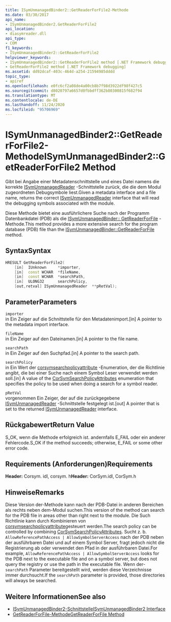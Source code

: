 ```yaml
---
title: ISymUnmanagedBinder2::GetReaderForFile2-Methode
ms.date: 03/30/2017
api_name:
- ISymUnmanagedBinder2.GetReaderForFile2
api_location:
- diasymreader.dll
api_type:
- COM
f1_keywords:
- ISymUnmanagedBinder2::GetReaderForFile2
helpviewer_keywords:
- ISymUnmanagedBinder2::GetReaderForFile2 method [.NET Framework debugging]
- GetReaderForFile2 method [.NET Framework debugging]
ms.assetid: dd92dcaf-403c-464d-a254-21594985dddd
topic_type:
- apiref
ms.openlocfilehash: e0fc6cf2a08de4a00cb8b7f98d3922df98f427c5
ms.sourcegitcommit: d8020797a6657d0fbbdff362b80300815f682f94
ms.translationtype: MT
ms.contentlocale: de-DE
ms.lasthandoff: 11/24/2020
ms.locfileid: "95706969"
---
```

# <a name="isymunmanagedbinder2getreaderforfile2-method"></a><span data-ttu-id="57fa4-102">ISymUnmanagedBinder2::GetReaderForFile2-Methode</span><span class="sxs-lookup"><span data-stu-id="57fa4-102">ISymUnmanagedBinder2::GetReaderForFile2 Method</span></span>

<span data-ttu-id="57fa4-103">Gibt bei Angabe einer Metadatenschnittstelle und eines Datei namens die korrekte [ISymUnmanagedReader](isymunmanagedreader-interface.md) -Schnittstelle zurück, die die dem Modul zugeordneten Debugsymbole liest.</span><span class="sxs-lookup"><span data-stu-id="57fa4-103">Given a metadata interface and a file name, returns the correct [ISymUnmanagedReader](isymunmanagedreader-interface.md) interface that will read the debugging symbols associated with the module.</span></span>  
  
 <span data-ttu-id="57fa4-104">Diese Methode bietet eine ausführlichere Suche nach der Programm Datenbankdatei (PDB) als die [ISymUnmanagedBinder:: GetReaderForFile](isymunmanagedbinder-getreaderforfile-method.md) -Methode.</span><span class="sxs-lookup"><span data-stu-id="57fa4-104">This method provides a more extensive search for the program database (PDB) file than the [ISymUnmanagedBinder::GetReaderForFile](isymunmanagedbinder-getreaderforfile-method.md) method.</span></span>  
  
## <a name="syntax"></a><span data-ttu-id="57fa4-105">Syntax</span><span class="sxs-lookup"><span data-stu-id="57fa4-105">Syntax</span></span>  
  
```cpp  
HRESULT GetReaderForFile2(  
    [in]  IUnknown     *importer,  
    [in]  const WCHAR  *fileName,  
    [in]  const WCHAR  *searchPath,  
    [in]  ULONG32      searchPolicy,  
    [out,retval] ISymUnmanagedReader  **pRetVal);  
```  
  
## <a name="parameters"></a><span data-ttu-id="57fa4-106">Parameter</span><span class="sxs-lookup"><span data-stu-id="57fa4-106">Parameters</span></span>  

 `importer`  
 <span data-ttu-id="57fa4-107">in Ein Zeiger auf die Schnittstelle für den Metadatenimport.</span><span class="sxs-lookup"><span data-stu-id="57fa4-107">[in] A pointer to the metadata import interface.</span></span>  
  
 `fileName`  
 <span data-ttu-id="57fa4-108">in Ein Zeiger auf den Dateinamen.</span><span class="sxs-lookup"><span data-stu-id="57fa4-108">[in] A pointer to the file name.</span></span>  
  
 `searchPath`  
 <span data-ttu-id="57fa4-109">in Ein Zeiger auf den Suchpfad.</span><span class="sxs-lookup"><span data-stu-id="57fa4-109">[in] A pointer to the search path.</span></span>  
  
 `searchPolicy`  
 <span data-ttu-id="57fa4-110">in Ein Wert der [corsymsearchpolicyattribute](corsymsearchpolicyattributes-enumeration.md) -Enumeration, der die Richtlinie angibt, die bei einer Suche nach einem Symbol Leser verwendet werden soll.</span><span class="sxs-lookup"><span data-stu-id="57fa4-110">[in] A value of the [CorSymSearchPolicyAttributes](corsymsearchpolicyattributes-enumeration.md) enumeration that specifies the policy to be used when doing a search for a symbol reader.</span></span>  
  
 `pRetVal`  
 <span data-ttu-id="57fa4-111">vorgenommen Ein Zeiger, der auf die zurückgegebene [ISymUnmanagedReader](isymunmanagedreader-interface.md) -Schnittstelle festgelegt ist.</span><span class="sxs-lookup"><span data-stu-id="57fa4-111">[out] A pointer that is set to the returned [ISymUnmanagedReader](isymunmanagedreader-interface.md) interface.</span></span>  
  
## <a name="return-value"></a><span data-ttu-id="57fa4-112">Rückgabewert</span><span class="sxs-lookup"><span data-stu-id="57fa4-112">Return Value</span></span>  

 <span data-ttu-id="57fa4-113">S_OK, wenn die Methode erfolgreich ist. andernfalls E_FAIL oder ein anderer Fehlercode.</span><span class="sxs-lookup"><span data-stu-id="57fa4-113">S_OK if the method succeeds; otherwise, E_FAIL or some other error code.</span></span>  
  
## <a name="requirements"></a><span data-ttu-id="57fa4-114">Requirements (Anforderungen)</span><span class="sxs-lookup"><span data-stu-id="57fa4-114">Requirements</span></span>  

 <span data-ttu-id="57fa4-115">**Header:** Corsym. idl, corsym. h</span><span class="sxs-lookup"><span data-stu-id="57fa4-115">**Header:** CorSym.idl, CorSym.h</span></span>  
  
## <a name="remarks"></a><span data-ttu-id="57fa4-116">Hinweise</span><span class="sxs-lookup"><span data-stu-id="57fa4-116">Remarks</span></span>  

 <span data-ttu-id="57fa4-117">Diese Version der-Methode kann nach der PDB-Datei in anderen Bereichen als rechts neben dem-Modul suchen.</span><span class="sxs-lookup"><span data-stu-id="57fa4-117">This version of the method can search for the PDB file in areas other than right next to the module.</span></span> <span data-ttu-id="57fa4-118">Die Such Richtlinie kann durch Kombinieren von [corsymsearchpolicyattribute](corsymsearchpolicyattributes-enumeration.md)gesteuert werden.</span><span class="sxs-lookup"><span data-stu-id="57fa4-118">The search policy can be controlled by combining [CorSymSearchPolicyAttributes](corsymsearchpolicyattributes-enumeration.md).</span></span> <span data-ttu-id="57fa4-119">Sucht z. b. `AllowReferencePathAccess | AllowSymbolServerAccess` nach der PDB neben der ausführbaren Datei und auf einem Symbol Server, fragt jedoch nicht die Registrierung ab oder verwendet den Pfad in der ausführbaren Datei.</span><span class="sxs-lookup"><span data-stu-id="57fa4-119">For example, `AllowReferencePathAccess | AllowSymbolServerAccess` looks for the PDB next to the executable file and on a symbol server, but does not query the registry or use the path in the executable file.</span></span> <span data-ttu-id="57fa4-120">Wenn der- `searchPath` Parameter bereitgestellt wird, werden diese Verzeichnisse immer durchsucht.</span><span class="sxs-lookup"><span data-stu-id="57fa4-120">If the `searchPath` parameter is provided, those directories will always be searched.</span></span>  
  
## <a name="see-also"></a><span data-ttu-id="57fa4-121">Weitere Informationen</span><span class="sxs-lookup"><span data-stu-id="57fa4-121">See also</span></span>

- [<span data-ttu-id="57fa4-122">ISymUnmanagedBinder2-Schnittstelle</span><span class="sxs-lookup"><span data-stu-id="57fa4-122">ISymUnmanagedBinder2 Interface</span></span>](isymunmanagedbinder2-interface.md)
- [<span data-ttu-id="57fa4-123">GetReaderForFile-Methode</span><span class="sxs-lookup"><span data-stu-id="57fa4-123">GetReaderForFile Method</span></span>](isymunmanagedbinder-getreaderforfile-method.md)
